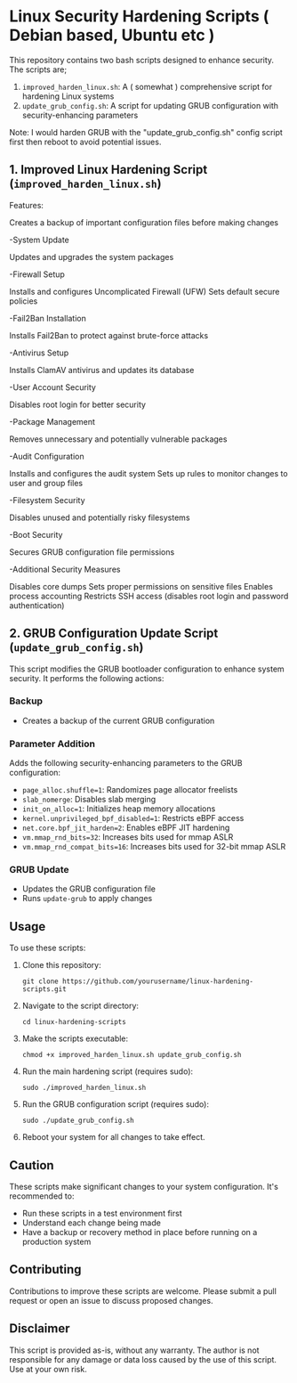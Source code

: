 # Linux Security Hardening Scripts ( Debian based, Ubuntu etc )

This repository contains two bash scripts designed to enhance security. The scripts are;

1. `improved_harden_linux.sh`: A ( somewhat ) comprehensive script for hardening Linux systems
2. `update_grub_config.sh`: A script for updating GRUB configuration with security-enhancing parameters

Note: I would harden GRUB with the "update_grub_config.sh" config script first then reboot to avoid potential issues.

## 1. Improved Linux Hardening Script (`improved_harden_linux.sh`)

Features:


Creates a backup of important configuration files before making changes

-System Update

Updates and upgrades the system packages

-Firewall Setup

Installs and configures Uncomplicated Firewall (UFW)
Sets default secure policies

-Fail2Ban Installation

Installs Fail2Ban to protect against brute-force attacks

-Antivirus Setup

Installs ClamAV antivirus and updates its database

-User Account Security

Disables root login for better security

-Package Management

Removes unnecessary and potentially vulnerable packages

-Audit Configuration

Installs and configures the audit system
Sets up rules to monitor changes to user and group files

-Filesystem Security

Disables unused and potentially risky filesystems

-Boot Security

Secures GRUB configuration file permissions

-Additional Security Measures

Disables core dumps
Sets proper permissions on sensitive files
Enables process accounting
Restricts SSH access (disables root login and password authentication)

## 2. GRUB Configuration Update Script (`update_grub_config.sh`)

This script modifies the GRUB bootloader configuration to enhance system security. It performs the following actions:

### Backup
- Creates a backup of the current GRUB configuration

### Parameter Addition
Adds the following security-enhancing parameters to the GRUB configuration:
- `page_alloc.shuffle=1`: Randomizes page allocator freelists
- `slab_nomerge`: Disables slab merging
- `init_on_alloc=1`: Initializes heap memory allocations
- `kernel.unprivileged_bpf_disabled=1`: Restricts eBPF access
- `net.core.bpf_jit_harden=2`: Enables eBPF JIT hardening
- `vm.mmap_rnd_bits=32`: Increases bits used for mmap ASLR
- `vm.mmap_rnd_compat_bits=16`: Increases bits used for 32-bit mmap ASLR

### GRUB Update
- Updates the GRUB configuration file
- Runs `update-grub` to apply changes

## Usage

To use these scripts:

1. Clone this repository:
   ```
   git clone https://github.com/yourusername/linux-hardening-scripts.git
   ```

2. Navigate to the script directory:
   ```
   cd linux-hardening-scripts
   ```

3. Make the scripts executable:
   ```
   chmod +x improved_harden_linux.sh update_grub_config.sh
   ```

4. Run the main hardening script (requires sudo):
   ```
   sudo ./improved_harden_linux.sh
   ```

5. Run the GRUB configuration script (requires sudo):
   ```
   sudo ./update_grub_config.sh
   ```

6. Reboot your system for all changes to take effect.

## Caution

These scripts make significant changes to your system configuration. It's recommended to:
- Run these scripts in a test environment first
- Understand each change being made
- Have a backup or recovery method in place before running on a production system

## Contributing

Contributions to improve these scripts are welcome. Please submit a pull request or open an issue to discuss proposed changes.

## Disclaimer
This script is provided as-is, without any warranty. The author is not responsible for any damage or data loss caused by the use of this script. Use at your own risk.
